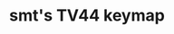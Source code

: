 ---
layout: layouts/keymapdb_entry.njk
OS: ['MacOS']
keymapAuthor: smt
firmware: QMK
hasHomeRowMods: False
hasLetterOnThumb: False
hasVerticalCombos: False
keymapImage: https://i.imgur.com/Y4n6eHj.png
imageDate: idk
keyCount: 45
keyboard: tv44
baseLayouts: ["QWERTY"]
languages: ['English']
layerCount: 6
title: "smt's TV44 keymap"
isSplit: False
stagger: row
summary: 
keymapUrl: https://github.com/smt/qmk_firmware/tree/master/keyboards/thevankeyboards/minivan/keymaps/smt
writeup: https://github.com/smt/qmk_firmware/tree/master/keyboards/thevankeyboards/minivan/keymaps/smt/readme.md
---